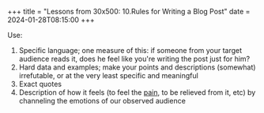 +++
title = "Lessons from 30x500: 10.Rules for Writing a Blog Post"
date = 2024-01-28T08:15:00
+++

Use:
1. Specific language; one measure of this: if someone from your target audience reads it, does he feel like you're writing the post just for him?
2. Hard data and examples; make your points and descriptions (somewhat) irrefutable, or at the very least specific and meaningful
3. Exact quotes
4. Description of how it feels (to feel the [pain](notes/30x500-three-components-pain), to be relieved from it, etc) by channeling the emotions of our observed audience